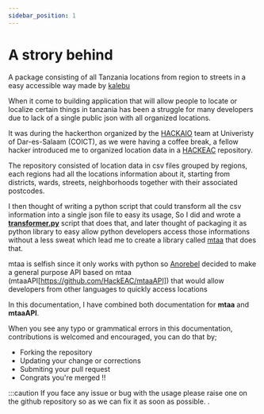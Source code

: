 ```yaml
---
sidebar_position: 1
---
```


# A strory behind

A package consisting of all Tanzania locations from region to streets in a easy accessible way made by [kalebu](https://github.com/kalebu)

When it come to building application that will allow people to locate or localize certain things in tanzania has been a struggle for many developers due to lack of a single public json with all organized locations.

It was during the hackerthon organized by the [HACKAIO](https://github.com/hackaio) team at Univeristy of Dar-es-Salaam (COICT), as we were having a coffee break, a fellow hacker introduced me to organized location data in a [HACKEAC](https://github.com/HackEAC) repository.

The repository consisted of location data in csv files grouped by regions, each regions had all the locations information about it, starting from districts, wards, streets, neighborhoods together with their associated postcodes.

I then thought of writing a python script that could transform all the csv information into a single json file to easy its usage, So I did and wrote a [**transformer.py**](https://github.com/Kalebu/mtaa/blob/main/json_transformer.py) script that does that, and later thought of packaging it as python library to easy allow python developers access those informations without a less sweat which lead me to create a library called [mtaa](https://github.com/Kalebu/mtaa/) that does that.

mtaa is selfish since it only works with python so [Anorebel](https://github.com/AnoRebel) decided to make a general purpose API based on mtaa (mtaaAPI[https://github.com/HackEAC/mtaaAPI]) that would allow developers from other languages to quickly access locations

In this documentation, I have combined both documentation for **mtaa** and **mtaaAPI**.

When you see any typo or grammatical errors in this documentation, contributions is welcomed and encouraged, you can do that by;

- Forking the repository
- Updating your change or corrections
- Submiting your pull request
- Congrats you're merged !!

:::caution
If you face any issue or bug with the usage please raise one on the github repository so as we can fix it as soon as possible. .
